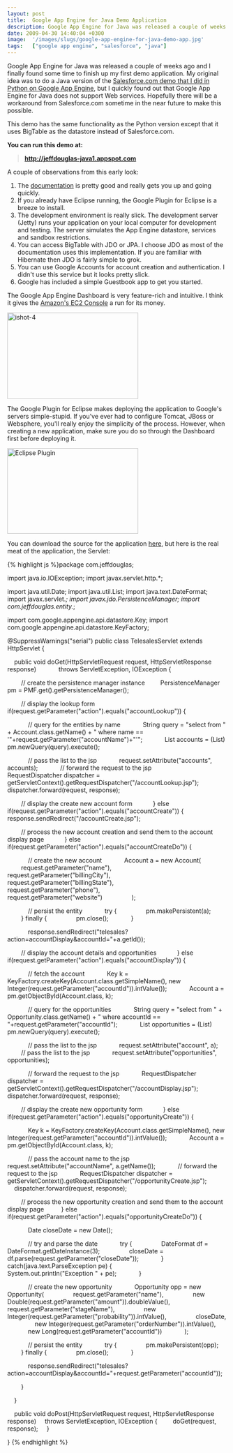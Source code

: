 ```yaml
---
layout: post
title:  Google App Engine for Java Demo Application
description: Google App Engine for Java was released a couple of weeks ago and I finally found some time to finish up my first demo application. My original idea was to do a Java version of the Salesforce.com demo that I did in Python on Google App Engine , but I quickly found out that Google App Engine for Java does not support Web services. Hopefully there will be a workaround from Salesforce.com sometime in the near future to make this possible. This demo has the same functionality as the Python version e
date: 2009-04-30 14:40:04 +0300
image:  '/images/slugs/google-app-engine-for-java-demo-app.jpg'
tags:   ["google app engine", "salesforce", "java"]
---
```

<p>Google App Engine for Java was released a couple of weeks ago and I finally found some time to finish up my first demo application. My original idea was to do a Java version of the <a href="/2009/04/14/forcecom-google-app-engine-python/" target="_blank">Salesforce.com demo that I did in Python on Google App Engine</a>, but I quickly found out that Google App Engine for Java does not support Web services. Hopefully there will be a workaround from Salesforce.com sometime in the near future to make this possible.</p>
<p>This demo has the same functionality as the Python version except that it uses BigTable as the datastore instead of Salesforce.com. <strong></strong></p>
<p><strong>You can run this demo at:</strong></p>
<blockquote><strong><a href="http://jeffdouglas-java1.appspot.com" target="_blank">http://jeffdouglas-java1.appspot.com</a></strong></blockquote>
A couple of observations from this early look:
<ol>
	<li>The <a href="http://code.google.com/appengine/docs/java/overview.html" target="_blank">documentation</a> is pretty good and really gets you up and going quickly.</li>
	<li>If you already have Eclipse running, the Google Plugin for Eclipse is a breeze to install.</li>
	<li>The development environment is really slick. The development server (Jetty) runs your application on your local computer for development and testing. The server simulates the App Engine datastore, services and sandbox restrictions.</li>
	<li>You can access BigTable with JDO or JPA. I choose JDO as most of the documentation uses this implementation. If you are familiar with Hibernate then JDO is fairly simple to grok.</li>
	<li>You can use Google Accounts for account creation and authentication. I didn't use this service but it looks pretty slick.</li>
	<li>Google has included a simple Guestbook app to get you started.</li>
</ol>
The Google App Engine Dashboard is very feature-rich and intuitive. I think it gives the <a href="/2009/01/09/amazons-ec2-console-makes-cloud-computing-fun-and-easy/" target="_blank">Amazon's EC2 Console</a> a run for its money.
<p><a href="http://res.cloudinary.com/blog-jeffdouglas-com/image/upload/v1400399623/ishot-4_kpfyyx.png"><img class="alignnone size-medium wp-image-821" title="ishot-4" src="http://res.cloudinary.com/blog-jeffdouglas-com/image/upload/v1400399623/ishot-4_kpfyyx.png?w=300" alt="ishot-4" width="300" height="198" /></a></p>
<p>The Google Plugin for Eclipse makes deploying the application to Google's servers simple-stupid. If you've ever had to configure Tomcat, JBoss or Websphere, you'll really enjoy the simplicity of the process. However, when creating a new application, make sure you do so through the Dashboard first before deploying it.</p>
<p><a href="http://res.cloudinary.com/blog-jeffdouglas-com/image/upload/v1400399621/ishot-1_sczgq8.png"><img class="alignnone size-medium wp-image-823" title="Eclipse Plugin" src="http://res.cloudinary.com/blog-jeffdouglas-com/image/upload/v1400399621/ishot-1_sczgq8.png?w=300" alt="Eclipse Plugin" width="300" height="196" /></a></p>
<p>You can download the source for the application <a href="http://jeffdouglas-java1.appspot.com/Telesales.zip" target="_blank">here</a>, but here is the real meat of the application, the Servlet:</p>
{% highlight js %}package com.jeffdouglas;

import java.io.IOException;
import javax.servlet.http.*;

import java.util.Date;
import java.util.List;
import java.text.DateFormat;
import javax.servlet.*;
import javax.jdo.PersistenceManager;
import com.jeffdouglas.entity.*;

import com.google.appengine.api.datastore.Key;
import com.google.appengine.api.datastore.KeyFactory;

@SuppressWarnings("serial")
public class TelesalesServlet extends HttpServlet {

    public void doGet(HttpServletRequest request, HttpServletResponse response)
            throws ServletException, IOException {

        // create the persistence manager instance
        PersistenceManager pm = PMF.get().getPersistenceManager();

        // display the lookup form
        if(request.getParameter("action").equals("accountLookup")) {

            // query for the entities by name
            String query = "select from " + Account.class.getName() + " where name == '"+request.getParameter("accountName")+"'";
            List accounts = (List) pm.newQuery(query).execute();   

            // pass the list to the jsp
            request.setAttribute("accounts", accounts);
            // forward the request to the jsp
            RequestDispatcher dispatcher = getServletContext().getRequestDispatcher("/accountLookup.jsp");
            dispatcher.forward(request, response);   

        // display the create new account form   
        } else if(request.getParameter("action").equals("accountCreate")) {
            response.sendRedirect("/accountCreate.jsp");

        // process the new account creation and send them to the account display page   
        } else if(request.getParameter("action").equals("accountCreateDo")) {

            // create the new account
            Account a = new Account(
                    request.getParameter("name"),
                    request.getParameter("billingCity"),
                    request.getParameter("billingState"),
                    request.getParameter("phone"),
                    request.getParameter("website")
                );

            // persist the entity
            try {
                pm.makePersistent(a);
            } finally {
                pm.close();
            }

            response.sendRedirect("telesales?action=accountDisplay&accountId="+a.getId());

        // display the account details and opportunities   
        } else if(request.getParameter("action").equals("accountDisplay")) {

            // fetch the account
            Key k = KeyFactory.createKey(Account.class.getSimpleName(), new Integer(request.getParameter("accountId")).intValue());
            Account a = pm.getObjectById(Account.class, k);

            // query for the opportunities
            String query = "select from " + Opportunity.class.getName() + " where accountId == "+request.getParameter("accountId");
            List opportunities = (List) pm.newQuery(query).execute();   

            // pass the list to the jsp
            request.setAttribute("account", a);
            // pass the list to the jsp
            request.setAttribute("opportunities", opportunities);

            // forward the request to the jsp
            RequestDispatcher dispatcher = getServletContext().getRequestDispatcher("/accountDisplay.jsp");
            dispatcher.forward(request, response);   

        // display the create new opportunity form   
        } else if(request.getParameter("action").equals("opportunityCreate")) {

            Key k = KeyFactory.createKey(Account.class.getSimpleName(), new Integer(request.getParameter("accountId")).intValue());
            Account a = pm.getObjectById(Account.class, k);

            // pass the account name to the jsp
            request.setAttribute("accountName", a.getName());
            // forward the request to the jsp
            RequestDispatcher dispatcher = getServletContext().getRequestDispatcher("/opportunityCreate.jsp");
            dispatcher.forward(request, response);

        // process the new opportunity creation and send them to the account display page 
        } else if(request.getParameter("action").equals("opportunityCreateDo")) {

            Date closeDate = new Date();

            // try and parse the date
            try {
                DateFormat df = DateFormat.getDateInstance(3);
                closeDate = df.parse(request.getParameter("closeDate"));
            } catch(java.text.ParseException pe) {
                System.out.println("Exception " + pe);
            }

            // create the new opportunity
            Opportunity opp = new Opportunity(
                request.getParameter("name"),
                new Double(request.getParameter("amount")).doubleValue(),
                request.getParameter("stageName"),
                new Integer(request.getParameter("probability")).intValue(),
                closeDate,
                new Integer(request.getParameter("orderNumber")).intValue(),
                new Long(request.getParameter("accountId"))
            );

            // persist the entity
            try {
                pm.makePersistent(opp);
            } finally {
                pm.close();
            }

            response.sendRedirect("telesales?action=accountDisplay&accountId="+request.getParameter("accountId"));

        }

    }

    public void doPost(HttpServletRequest request, HttpServletResponse response)
    throws ServletException, IOException {
        doGet(request, response);
    }

}
{% endhighlight %}

